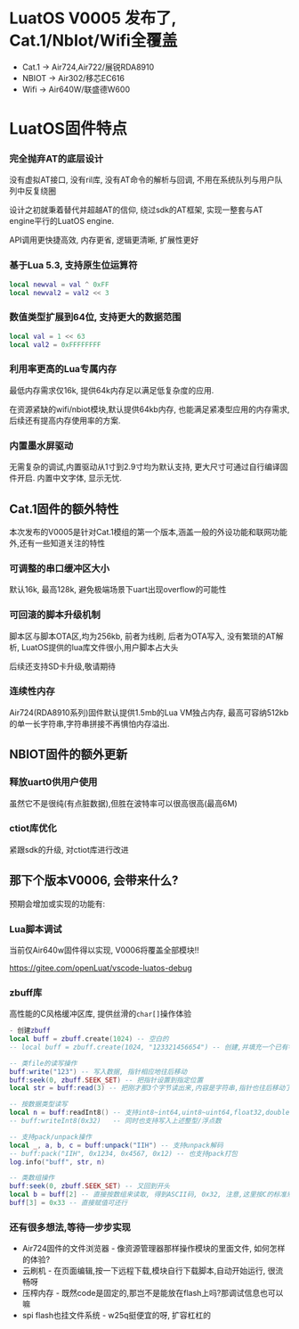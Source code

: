 
# LuatOS V0005 发布了, Cat.1/NbIot/Wifi全覆盖

* Cat.1 -> Air724,Air722/展锐RDA8910
* NBIOT -> Air302/移芯EC616
* Wifi  -> Air640W/联盛德W600

# LuatOS固件特点

### 完全抛弃AT的底层设计

没有虚拟AT接口, 没有ril库, 没有AT命令的解析与回调, 不用在系统队列与用户队列中反复绕圈

设计之初就秉着替代并超越AT的信仰, 绕过sdk的AT框架, 实现一整套与AT engine平行的LuatOS engine.

API调用更快捷高效, 内存更省, 逻辑更清晰, 扩展性更好

### 基于Lua 5.3, 支持原生位运算符

```lua
local newval = val ^ 0xFF
local newval2 = val2 << 3
```

### 数值类型扩展到64位, 支持更大的数据范围

```lua
local val = 1 << 63
local val2 = 0xFFFFFFFF
```

### 利用率更高的Lua专属内存

最低内存需求仅16k, 提供64k内存足以满足低复杂度的应用.

在资源紧缺的wifi/nbiot模块,默认提供64kb内存, 也能满足紧凑型应用的内存需求, 后续还有提高内存使用率的方案.

### 内置墨水屏驱动

无需复杂的调试,内置驱动从1寸到2.9寸均为默认支持, 更大尺寸可通过自行编译固件开启. 内置中文字体, 显示无忧.

## Cat.1固件的额外特性

本次发布的V0005是针对Cat.1模组的第一个版本,涵盖一般的外设功能和联网功能外,还有一些知道关注的特性

### 可调整的串口缓冲区大小

默认16k, 最高128k, 避免极端场景下uart出现overflow的可能性

### 可回滚的脚本升级机制

脚本区与脚本OTA区,均为256kb, 前者为线刷, 后者为OTA写入, 没有繁琐的AT解析, LuatOS提供的lua库文件很小,用户脚本占大头

后续还支持SD卡升级,敬请期待

### 连续性内存

Air724(RDA8910系列)固件默认提供1.5mb的Lua VM独占内存, 最高可容纳512kb的单一长字符串,字符串拼接不再惧怕内存溢出.

## NBIOT固件的额外更新

### 释放uart0供用户使用

虽然它不是很纯(有点脏数据),但胜在波特率可以很高很高(最高6M)

### ctiot库优化

紧跟sdk的升级, 对ctiot库进行改进


## 那下个版本V0006, 会带来什么?

预期会增加或实现的功能有:

### Lua脚本调试

当前仅Air640w固件得以实现, V0006将覆盖全部模块!!

https://gitee.com/openLuat/vscode-luatos-debug

### zbuff库

高性能的C风格缓冲区库, 提供丝滑的`char[]`操作体验

```lua
- 创建zbuff
local buff = zbuff.create(1024) -- 空白的
-- local buff = zbuff.create(1024, "123321456654") -- 创建,并填充一个已有字符串的内容

-- 类file的读写操作
buff:write("123") -- 写入数据, 指针相应地往后移动
buff:seek(0, zbuff.SEEK_SET) -- 把指针设置到指定位置
local str = buff:read(3) -- 把刚才那3个字节读出来,内容是字符串,指针也往后移动了

-- 按数据类型读写
local n = buff:readInt8() -- 支持int8~int64,uint8~uint64,float32,double64
-- buff:writeInt8(0x32)   -- 同时也支持写入上述整型/浮点数

-- 支持pack/unpack操作
local _, a, b, c = buff:unpack("IIH") -- 支持unpack解码
-- buff:pack("IIH", 0x1234, 0x4567, 0x12) -- 也支持pack打包
log.info("buff", str, n)

-- 类数组操作
buff:seek(0, zbuff.SEEK_SET) -- 又回到开头
local b = buff[2] -- 直接按数组来读取, 得到ASCII码, 0x32, 注意,这里按C的标准来
buff[3] = 0x33 -- 直接赋值可还行
```

### 还有很多想法,等待一步步实现

* Air724固件的文件浏览器 - 像资源管理器那样操作模块的里面文件, 如何怎样的体验?
* 云刷机 - 在页面编辑,按一下远程下载,模块自行下载脚本,自动开始运行, 很流畅呀
* 压榨内存 - 既然code是固定的,那岂不是能放在flash上吗?那调试信息也可以嘛
* spi flash也挂文件系统 - w25q挺便宜的呀, 扩容杠杠的



